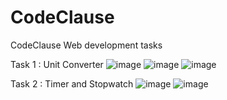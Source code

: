 # CodeClause
CodeClause Web development tasks

Task 1 : Unit Converter
![image](https://user-images.githubusercontent.com/111004089/221664450-5bbccea5-6efc-49fb-be39-4dd1c5aa8cb2.png)
![image](https://user-images.githubusercontent.com/111004089/221664576-8ffd912a-721b-4213-a644-1393de16147f.png)
![image](https://user-images.githubusercontent.com/111004089/221664633-fe6394d2-1d9e-4591-8390-e54b1c5f9c64.png)


Task 2 : Timer and Stopwatch
![image](https://user-images.githubusercontent.com/111004089/221664952-f6897944-4b35-47af-8ad3-e28ae1efda87.png)
![image](https://user-images.githubusercontent.com/111004089/221665035-a6589088-8c42-4aeb-8f66-f1d2b2a03061.png)

